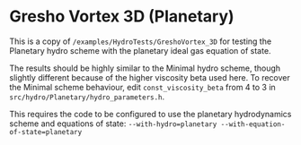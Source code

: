 Gresho Vortex 3D (Planetary)
=============

This is a copy of `/examples/HydroTests/GreshoVortex_3D` for testing the 
Planetary hydro scheme with the planetary ideal gas equation of state. 

The results should be highly similar to the Minimal hydro scheme, though 
slightly different because of the higher viscosity beta used here. To recover 
the Minimal scheme behaviour, edit `const_viscosity_beta` from 4 to 3 in 
`src/hydro/Planetary/hydro_parameters.h`.

This requires the code to be configured to use the planetary hydrodynamics 
scheme and equations of state: 
`--with-hydro=planetary --with-equation-of-state=planetary`
